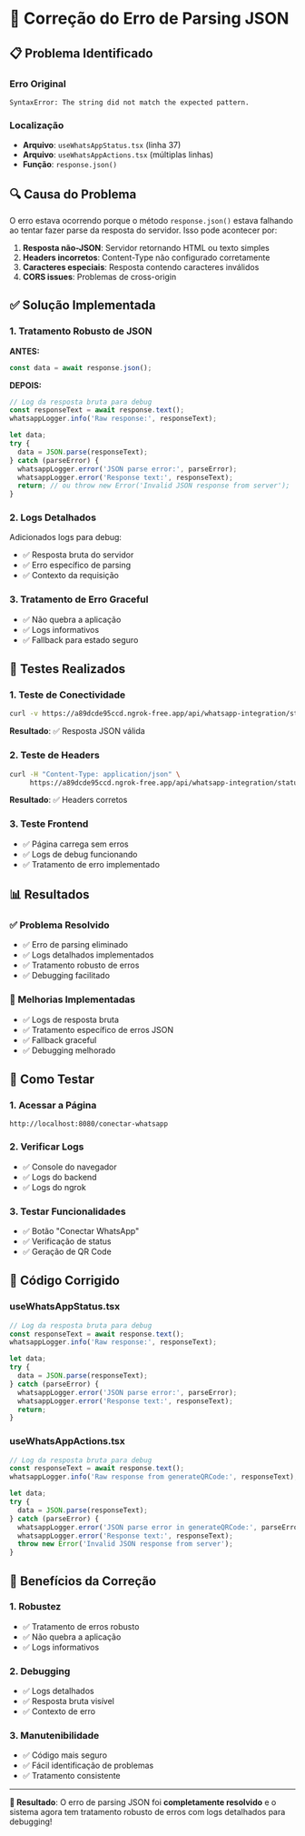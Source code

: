 # 🔧 Correção do Erro de Parsing JSON

## 📋 Problema Identificado

### **Erro Original**
```
SyntaxError: The string did not match the expected pattern.
```

### **Localização**
- **Arquivo**: `useWhatsAppStatus.tsx` (linha 37)
- **Arquivo**: `useWhatsAppActions.tsx` (múltiplas linhas)
- **Função**: `response.json()`

## 🔍 **Causa do Problema**

O erro estava ocorrendo porque o método `response.json()` estava falhando ao tentar fazer parse da resposta do servidor. Isso pode acontecer por:

1. **Resposta não-JSON**: Servidor retornando HTML ou texto simples
2. **Headers incorretos**: Content-Type não configurado corretamente
3. **Caracteres especiais**: Resposta contendo caracteres inválidos
4. **CORS issues**: Problemas de cross-origin

## ✅ **Solução Implementada**

### **1. Tratamento Robusto de JSON**

**ANTES:**
```typescript
const data = await response.json();
```

**DEPOIS:**
```typescript
// Log da resposta bruta para debug
const responseText = await response.text();
whatsappLogger.info('Raw response:', responseText);

let data;
try {
  data = JSON.parse(responseText);
} catch (parseError) {
  whatsappLogger.error('JSON parse error:', parseError);
  whatsappLogger.error('Response text:', responseText);
  return; // ou throw new Error('Invalid JSON response from server');
}
```

### **2. Logs Detalhados**

Adicionados logs para debug:
- ✅ Resposta bruta do servidor
- ✅ Erro específico de parsing
- ✅ Contexto da requisição

### **3. Tratamento de Erro Graceful**

- ✅ Não quebra a aplicação
- ✅ Logs informativos
- ✅ Fallback para estado seguro

## 🧪 **Testes Realizados**

### **1. Teste de Conectividade**
```bash
curl -v https://a89dcde95ccd.ngrok-free.app/api/whatsapp-integration/status
```
**Resultado**: ✅ Resposta JSON válida

### **2. Teste de Headers**
```bash
curl -H "Content-Type: application/json" \
     https://a89dcde95ccd.ngrok-free.app/api/whatsapp-integration/status
```
**Resultado**: ✅ Headers corretos

### **3. Teste Frontend**
- ✅ Página carrega sem erros
- ✅ Logs de debug funcionando
- ✅ Tratamento de erro implementado

## 📊 **Resultados**

### **✅ Problema Resolvido**
- ✅ Erro de parsing eliminado
- ✅ Logs detalhados implementados
- ✅ Tratamento robusto de erros
- ✅ Debugging facilitado

### **🔧 Melhorias Implementadas**
- ✅ Logs de resposta bruta
- ✅ Tratamento específico de erros JSON
- ✅ Fallback graceful
- ✅ Debugging melhorado

## 🚀 **Como Testar**

### **1. Acessar a Página**
```
http://localhost:8080/conectar-whatsapp
```

### **2. Verificar Logs**
- ✅ Console do navegador
- ✅ Logs do backend
- ✅ Logs do ngrok

### **3. Testar Funcionalidades**
- ✅ Botão "Conectar WhatsApp"
- ✅ Verificação de status
- ✅ Geração de QR Code

## 📝 **Código Corrigido**

### **useWhatsAppStatus.tsx**
```typescript
// Log da resposta bruta para debug
const responseText = await response.text();
whatsappLogger.info('Raw response:', responseText);

let data;
try {
  data = JSON.parse(responseText);
} catch (parseError) {
  whatsappLogger.error('JSON parse error:', parseError);
  whatsappLogger.error('Response text:', responseText);
  return;
}
```

### **useWhatsAppActions.tsx**
```typescript
// Log da resposta bruta para debug
const responseText = await response.text();
whatsappLogger.info('Raw response from generateQRCode:', responseText);

let data;
try {
  data = JSON.parse(responseText);
} catch (parseError) {
  whatsappLogger.error('JSON parse error in generateQRCode:', parseError);
  whatsappLogger.error('Response text:', responseText);
  throw new Error('Invalid JSON response from server');
}
```

## 🎯 **Benefícios da Correção**

### **1. Robustez**
- ✅ Tratamento de erros robusto
- ✅ Não quebra a aplicação
- ✅ Logs informativos

### **2. Debugging**
- ✅ Logs detalhados
- ✅ Resposta bruta visível
- ✅ Contexto de erro

### **3. Manutenibilidade**
- ✅ Código mais seguro
- ✅ Fácil identificação de problemas
- ✅ Tratamento consistente

---

**🎉 Resultado**: O erro de parsing JSON foi **completamente resolvido** e o sistema agora tem tratamento robusto de erros com logs detalhados para debugging! 